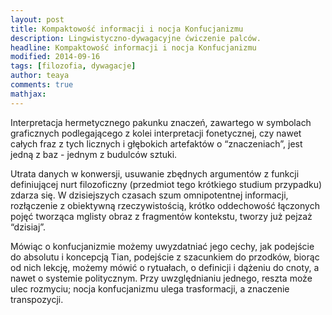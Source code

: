 ```yaml
---
layout: post
title: Kompaktowość informacji i nocja Konfucjanizmu
description: Lingwistyczno-dywagacyjne ćwiczenie palców.
headline: Kompaktowość informacji i nocja Konfucjanizmu
modified: 2014-09-16
tags: [filozofia, dywagacje]
author: teaya
comments: true
mathjax:
---
```


Interpretacja hermetycznego pakunku znaczeń, zawartego w symbolach graficznych podlegającego z kolei interpretacji fonetycznej, czy nawet całych fraz z tych licznych i głębokich artefaktów o “znaczeniach”, jest jedną z baz - jednym z budulców sztuki.

Utrata danych w konwersji, usuwanie zbędnych argumentów z funkcji definiującej nurt filozoficzny (przedmiot tego krótkiego studium przypadku) zdarza się. W dzisiejszych czasach szum omnipotentnej informacji, rozłączenie z obiektywną rzeczywistością, krótko oddechowość łączonych pojęć tworząca mglisty obraz z fragmentów kontekstu, tworzy już pejzaż “dzisiaj”.

Mówiąc o konfucjanizmie możemy uwyzdatniać jego cechy, jak podejście do absolutu i koncepcją Tian, podejście z szacunkiem do przodków, biorąc od nich lekcję, możemy mówić o rytuałach, o definicji i dążeniu do cnoty, a nawet o systemie politycznym. Przy uwzględnianiu jednego, reszta może ulec rozmyciu; nocja konfucjanizmu ulega trasformacji, a znaczenie transpozycji.
